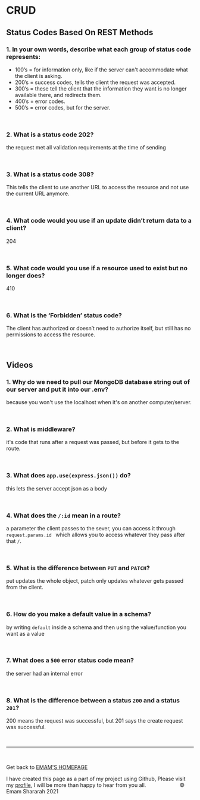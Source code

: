 # CRUD

## Status Codes Based On REST Methods 

### 1.  In your own words, describe what each group of status code represents:
  * 100’s = for information only, like if the server can't accommodate what the client is asking.
  * 200’s = success codes, tells the client the request was accepted.
  * 300’s = these tell the client that the information they want is no longer available there, and redirects them.
  * 400’s = error codes.
  * 500’s = error codes, but for the server.



&nbsp;


### 2. What is a status code 202?

the request met all validation requirements at the time of sending

&nbsp;


### 3.  What is a status code 308?

 This tells the client to use another URL to access the resource and not use the current URL anymore.

&nbsp;


### 4. What code would you use if an update didn’t return data to a client?

204 

&nbsp;


### 5. What code would you use if a resource used to exist but no longer does?

410 

&nbsp;


### 6. What is the ‘Forbidden’ status code?

The client has authorized or doesn’t need to authorize itself, but still has no permissions to access the resource.


&nbsp;

## Videos

### 1. Why do we need to pull our MongoDB database string out of our server and put it into our .env?

because you won't use the localhost when it's on another computer/server.

&nbsp;


### 2. What is middleware?

it's code that runs after a request was passed, but before it gets to the route.

&nbsp;


### 3. What does `app.use(express.json())` do?

this lets the server accept json as a body

&nbsp;


### 4. What does the `/:id` mean in a route?

a parameter the client passes to the sever, you can access it through `request.params.id ` which allows you to access whatever they pass after that `/`.

&nbsp;


### 5. What is the difference between `PUT` and `PATCH`?

put updates the whole object, patch only updates whatever gets passed from the client.

&nbsp;


### 6. How do you make a default value in a schema?

 by writing `default` inside a schema and then using the value/function you want as a value

&nbsp;


### 7. What does a `500` error status code mean?

the server had an internal error

&nbsp;


### 8. What is the difference between a status `200` and a status `201`?

200 means the request was successful, but 201 says the create request was successful.


&nbsp;


<hr>
&nbsp;
&nbsp;

Get back to [EMAM'S HOMEPAGE](https://emam96.github.io/reading-notes/)

 I have created this page as a part of my project using Github, Please visit my [profile](https://github.com/Emam96), I will be more than happy to hear from you all.      &nbsp;        &nbsp;       &nbsp;   &nbsp;&nbsp;&nbsp;&nbsp;&nbsp;&nbsp;&nbsp;&nbsp;&nbsp;&nbsp;&nbsp;&nbsp;&nbsp;&nbsp;&nbsp;      © Emam Shararah 2021